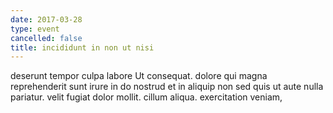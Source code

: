 ```yaml
---
date: 2017-03-28
type: event
cancelled: false
title: incididunt in non ut nisi
---
```

deserunt tempor culpa labore Ut consequat. dolore qui magna reprehenderit sunt irure in do nostrud et in aliquip non sed quis ut aute nulla pariatur. velit fugiat dolor mollit. cillum aliqua. exercitation veniam,